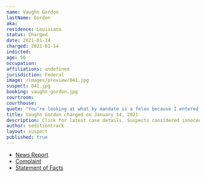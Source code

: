 ```yaml
---
name: Vaughn Gordon
lastName: Gordon
aka:
residence: Louisiana
status: Charged
date: 2021-01-14
charged: 2021-01-14
indicted:
age: 50
occupation:
affiliations: undefined
jurisdiction: Federal
image: /images/preview/041.jpg
suspect: 041.jpg
booking: vaughn-gordon.jpg
courtroom:
courthouse:
quote: "You’re looking at what by mandate is a felon because I entered into the Capitol during the riot"
title: Vaughn Gordon charged on January 14, 2021
description: Click for latest case details. Suspects considered innocent until proven guilty.
author: seditiontrack
layout: suspect
published: true
---
```

- [News Report](https://www.theadvocate.com/acadiana/news/article_489d5514-56b3-11eb-bbbb-2b9a6a6e6984.html)
- [Complaint](https://www.justice.gov/opa/page/file/1354986/download)
- [Statement of Facts](https://www.justice.gov/opa/page/file/1354991/download)
